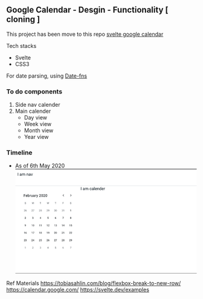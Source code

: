## Google Calendar - Desgin - Functionality [ cloning ]

This project has been move to this repo [svelte google calendar](https://github.com/karthikricssion/svelte-google-calendar)

Tech stacks
- Svelte
- CSS3

For date parsing, using [Date-fns](https://date-fns.org/)

### To do components 
1. Side nav calender
2. Main calender 
    - Day view
    - Week view
    - Month view
    - Year view

### Timeline
- As of 6th May 2020 \
  ![v1](./public/assets/images/v1-6-5-2020.png)


Ref Materials
https://tobiasahlin.com/blog/flexbox-break-to-new-row/
https://calendar.google.com/
https://svelte.dev/examples